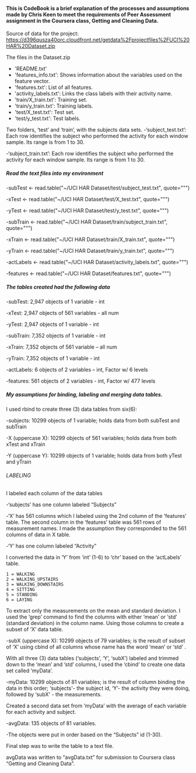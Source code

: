 #### This is CodeBook is a brief explanation of the processes and assumptions made by Chris Keen to meet the requirements of Peer Assessment assignment in the Coursera class, Getting and Cleaning Data.

Source of data for the project:
https://d396qusza40orc.cloudfront.net/getdata%2Fprojectfiles%2FUCI%20HAR%20Dataset.zip

The files in the Dataset.zip 
- 'README.txt'
- 'features_info.txt': Shows information about the variables used on the feature vector.
- 'features.txt': List of all features.
- 'activity_labels.txt': Links the class labels with their activity name.
- 'train/X_train.txt': Training set.
- 'train/y_train.txt': Training labels.
- 'test/X_test.txt': Test set.
- 'test/y_test.txt': Test labels.

Two folders, ‘test’ and ‘train’, with the subjects data sets.
-‘subject_test.txt’: Each row identifies the subject who performed the activity for each window sample. Its range is from 1 to 30.

-‘subject_train.txt’: Each row identifies the subject who performed the activity for each window sample. Its range is from 1 to 30.

##### Read the text files into my environment

-subTest <- read.table("~/UCI HAR Dataset/test/subject_test.txt", quote="\"")

-xTest <- read.table("~/UCI HAR Dataset/test/X_test.txt", quote="\"")

-yTest <- read.table("~/UCI HAR Dataset/test/y_test.txt", quote="\"")

-subTrain <- read.table("~/UCI HAR Dataset/train/subject_train.txt", quote="\"")

-xTrain <- read.table("~/UCI HAR Dataset/train/X_train.txt", quote="\"")

-yTrain <- read.table("~/UCI HAR Dataset/train/y_train.txt", quote="\"")


-actLabels <- read.table("~/UCI HAR Dataset/activity_labels.txt", quote="\"")

-features <- read.table("~/UCI HAR Dataset/features.txt", quote="\"")

##### The tables created had the following data

-subTest:  2,947 objects of 1 variable - int 

-xTest:  2,947 objects of 561 variables - all num

-yTest:  2,947 objects of 1 variable - int

-subTrain:  7,352 objects of 1 variable - int

-xTrain:  7,352 objects of 561 variable – all num

-yTrain:  7,352 objects of 1 variable - int

-actLabels:  6 objects of 2 variables – int, Factor w/ 6 levels

-features:  561 objects of 2 variables -  int, Factor w/ 477 levels

##### My assumptions for binding, labeling and merging data tables.

I used rbind to create three (3) data tables from six(6):

-subjects:  10299 objects of 1 variable;  holds data from both subTest and subTrain 

-X (uppercase X):  10299 objects of 561 variables; holds data from both xTest and xTrain

-Y (uppercase Y):  10299 objects of 1 variable; holds data from both yTest and yTrain

###### LABELING 
I labeled each column of the data tables

-‘subjects’ has one column labeled “Subjects”

-‘X’ has 561 columns which I labeled using the 2nd column of the ‘features’ table.   The second column in the ‘features’ table was 561 rows of measurement names.  I made the assumption they corresponded to the 561 columns of data in X table.

-‘Y’ has one column labeled “Activity”

I converted the data in ‘Y’ from ‘int’ (1-6) to ‘chr’ based on the ‘actLabels’ table.

	1 = WALKING
	2 = WALKING_UPSTAIRS
	3 = WALKING_DOWNSTAIRS
	4 = SITTING
	5 = STANDING
	6 = LAYING

To extract only the measurements on the mean and standard deviation.  I used the ‘grep’ command to find the columns with either  ‘mean’ or ‘std’ (standard deviation) in the column name.  Using those columns to create a subset of ‘X’ data table.

-subX (uppercase X):  10299 objects of 79 variables; is the result of subset of ‘X’ using cbind of all columns whose name has the word ‘mean’ or  ‘std’ .

With all three (3) data tables (‘subjects’, ‘Y’, ‘subX’) labeled and trimmed down to the ‘mean’ and ‘std’ columns, I used the ‘cbind’ to create one data set called ‘myData’.

-myData:  10299 objects of 81 variables; is the result of column binding the data in this order; ‘subjects'- the subject id, ‘Y’- the activity they were doing, followed by ‘subX' - the measurements.

Created a second data set from ‘myData’ with the average of each variable for each activity and subject.

-avgData:  135 objects of 81 variables.

-The objects were put in order based on the “Subjects” id (1-30).

Final step was to write the table to a text file.  

avgData was written to “avgData.txt” for submission to Coursera class “Getting and Cleaning Data”.
